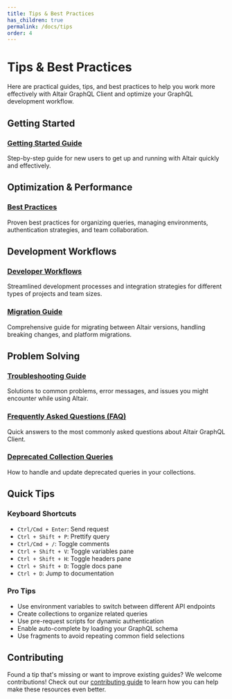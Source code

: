 ```yaml
---
title: Tips & Best Practices
has_children: true
permalink: /docs/tips
order: 4
---
```


# Tips & Best Practices

Here are practical guides, tips, and best practices to help you work more effectively with Altair GraphQL Client and optimize your GraphQL development workflow.

## Getting Started

### [Getting Started Guide](/docs/tips/getting-started-guide)
Step-by-step guide for new users to get up and running with Altair quickly and effectively.

## Optimization & Performance

### [Best Practices](/docs/tips/best-practices)
Proven best practices for organizing queries, managing environments, authentication strategies, and team collaboration.

## Development Workflows

### [Developer Workflows](/docs/tips/developer-workflows)
Streamlined development processes and integration strategies for different types of projects and team sizes.

### [Migration Guide](/docs/tips/migration-guide)
Comprehensive guide for migrating between Altair versions, handling breaking changes, and platform migrations.

## Problem Solving

### [Troubleshooting Guide](/docs/tips/troubleshooting)
Solutions to common problems, error messages, and issues you might encounter while using Altair.

### [Frequently Asked Questions (FAQ)](/docs/tips/faq)
Quick answers to the most commonly asked questions about Altair GraphQL Client.

### [Deprecated Collection Queries](/docs/tips/deprecated-collection-queries)
How to handle and update deprecated queries in your collections.

## Quick Tips

### Keyboard Shortcuts
- `Ctrl/Cmd + Enter`: Send request
- `Ctrl + Shift + P`: Prettify query
- `Ctrl/Cmd + /`: Toggle comments
- `Ctrl + Shift + V`: Toggle variables pane
- `Ctrl + Shift + H`: Toggle headers pane
- `Ctrl + Shift + D`: Toggle docs pane
- `Ctrl + D`: Jump to documentation

### Pro Tips
- Use environment variables to switch between different API endpoints
- Create collections to organize related queries
- Use pre-request scripts for dynamic authentication
- Enable auto-complete by loading your GraphQL schema
- Use fragments to avoid repeating common field selections

## Contributing

Found a tip that's missing or want to improve existing guides? We welcome contributions! Check out our [contributing guide](/docs/contributing) to learn how you can help make these resources even better.
